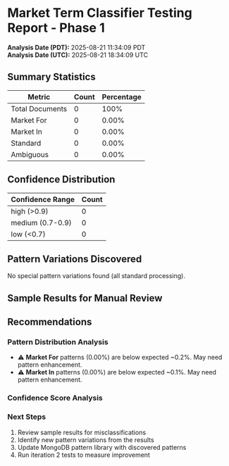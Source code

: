 # Market Term Classifier Testing Report - Phase 1

**Analysis Date (PDT):** 2025-08-21 11:34:09 PDT  
**Analysis Date (UTC):** 2025-08-21 18:34:09 UTC

## Summary Statistics

| Metric | Count | Percentage |
|--------|-------|------------|
| Total Documents | 0 | 100% |
| Market For | 0 | 0.00% |
| Market In | 0 | 0.00% |
| Standard | 0 | 0.00% |
| Ambiguous | 0 | 0.00% |

## Confidence Distribution

| Confidence Range | Count |
|-----------------|-------|
| high (>0.9) | 0 |
| medium (0.7-0.9) | 0 |
| low (<0.7) | 0 |

## Pattern Variations Discovered

No special pattern variations found (all standard processing).

## Sample Results for Manual Review


## Recommendations

### Pattern Distribution Analysis

- ⚠️ **Market For** patterns (0.00%) are below expected ~0.2%. May need pattern enhancement.
- ⚠️ **Market In** patterns (0.00%) are below expected ~0.1%. May need pattern enhancement.

### Confidence Score Analysis


### Next Steps

1. Review sample results for misclassifications
2. Identify new pattern variations from the results
3. Update MongoDB pattern library with discovered patterns
4. Run iteration 2 tests to measure improvement
